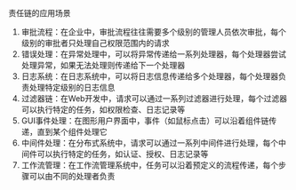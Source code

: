 责任链的应用场景
1. 审批流程：在企业中，审批流程往往需要多个级别的管理人员依次审批，每个级别的审批者只处理自己权限范围内的请求
2. 错误处理：在异常处理中，可以将异常传递给一系列处理器，每个处理器尝试处理异常，如果无法处理则传递给下一个处理器
3. 日志系统：在日志系统中，可以将日志信息传递给多个处理器，每个处理器负责处理特定级别的日志信息
4. 过滤器链：在Web开发中，请求可以通过一系列过滤器进行处理，每个过滤器可以执行特定的任务，如权限检查、日志记录等
5. GUI事件处理：在图形用户界面中，事件（如鼠标点击）可以沿着组件链传递，直到某个组件处理它
6. 中间件处理：在分布式系统中，请求可以通过一系列中间件进行处理，每个中间件可以执行特定的任务，如认证、授权、日志记录等
7. 工作流管理：在工作流管理系统中，任务可以沿着预定义的流程传递，每个步骤可以由不同的处理者负责